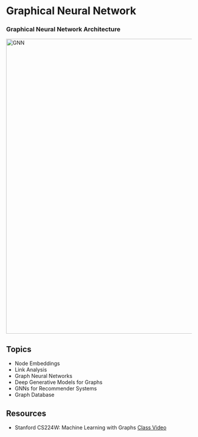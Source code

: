 # Graphical Neural Network

### Graphical Neural Network Architecture
<img src="https://github.com/zixi-liu/Graphical-Neural-Network/blob/main/Img/gnn-architecture.PNG" alt="GNN" width = "800"/>

 <br />

## Topics

- Node Embeddings
- Link Analysis
- Graph Neural Networks
- Deep Generative Models for Graphs
- GNNs for Recommender Systems
- Graph Database

## Resources
- Stanford CS224W: Machine Learning with Graphs [Class Video](https://www.youtube.com/watch?v=JAB_plj2rbA&list=PLoROMvodv4rPLKxIpqhjhPgdQy7imNkDn&index=1)

